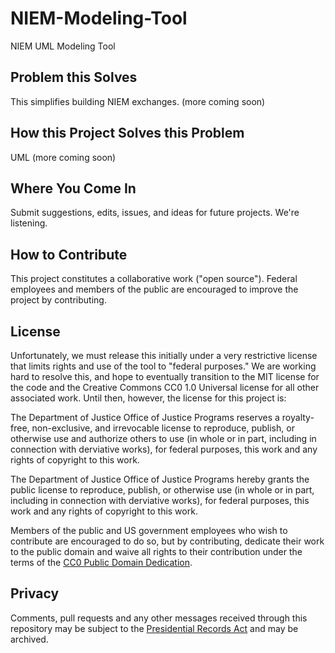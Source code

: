 NIEM-Modeling-Tool
==================

NIEM UML Modeling Tool

## Problem this Solves

This simplifies building NIEM exchanges. (more coming soon)

## How this Project Solves this Problem

UML (more coming soon)

## Where You Come In

Submit suggestions, edits, issues, and ideas for future projects. We're listening.

## How to Contribute

This project constitutes a collaborative work ("open source"). Federal employees and members of the public are encouraged to improve the project by contributing.

## License

Unfortunately, we must release this initially under a very restrictive license that limits rights and use of the tool to "federal purposes." We are working hard to resolve this, and hope to eventually transition to the MIT license for the code and the Creative Commons CC0 1.0 Universal license for all other associated work. Until then, however, the license for this project is:

The Department of Justice Office of Justice Programs reserves a royalty-free, non-exclusive, and irrevocable license to reproduce, publish, or otherwise use and authorize others to use (in whole or in part, including in connection with derviative works), for federal purposes, this work and any rights of copyright to this work.

The Department of Justice Office of Justice Programs hereby grants the public license to reproduce, publish, or otherwise use (in whole or in part, including in connection with derviative works), for federal purposes, this work and any rights of copyright to this work.

Members of the public and US government employees who wish to contribute are encouraged to do so, but by contributing, dedicate their work to the public domain and waive all rights to their contribution under the terms of the [CC0 Public Domain Dedication](http://creativecommons.org/publicdomain/zero/1.0/).

## Privacy

Comments, pull requests and any other messages received through this repository may be subject to the [Presidential Records Act](http://www.archives.gov/about/laws/presidential-records.html) and may be archived.
